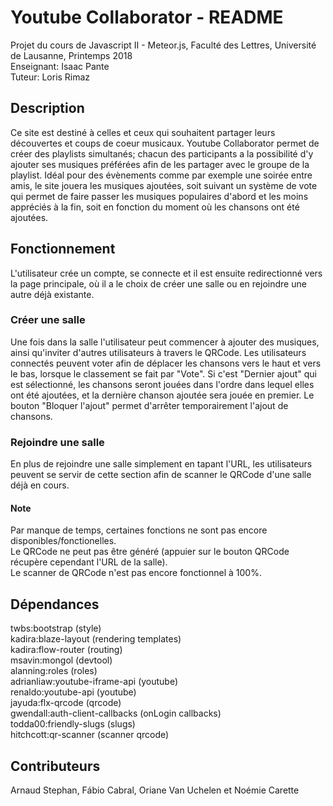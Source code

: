 # Youtube Collaborator - README
Projet du cours de Javascript II - Meteor.js, Faculté des Lettres, Université de Lausanne, Printemps 2018<br>
Enseignant: Isaac Pante<br>
Tuteur: Loris Rimaz<br>

## Description
Ce site est destiné à celles et ceux qui souhaitent partager leurs découvertes et coups de coeur musicaux. 
Youtube Collaborator permet de créer des playlists simultanés; chacun des participants a la possibilité d'y ajouter ses
musiques préférées afin de les partager avec le groupe de la playlist. Idéal pour des évènements comme par exemple une soirée entre amis, le site jouera les musiques ajoutées, soit suivant un système de vote qui permet de faire passer les musiques populaires d'abord et les moins appréciés à la fin, soit en fonction du moment où les chansons ont été ajoutées.

## Fonctionnement
L'utilisateur crée un compte, se connecte et il est ensuite redirectionné vers la page principale, où il a le choix de créer une salle ou en rejoindre une autre déjà existante.<br>
### Créer une salle
Une fois dans la salle l'utilisateur peut commencer à ajouter des musiques, ainsi qu'inviter d'autres utilisateurs à travers le QRCode. Les utilisateurs connectés peuvent voter afin de déplacer les chansons vers le haut et vers le bas, lorsque le classement se fait par "Vote". Si c'est "Dernier ajout" qui est sélectionné, les chansons seront jouées dans l'ordre dans lequel elles ont été ajoutées, et la dernière chanson ajoutée sera jouée en premier. Le bouton "Bloquer l'ajout" permet d'arrêter temporairement l'ajout de chansons.

### Rejoindre une salle
En plus de rejoindre une salle simplement en tapant l'URL, les utilisateurs peuvent se servir de cette section afin de scanner le QRCode d'une salle déjà en cours.

#### Note
Par manque de temps, certaines fonctions ne sont pas encore disponibles/fonctionelles.<br>
Le QRCode ne peut pas être généré (appuier sur le bouton QRCode récupère cependant l'URL de la salle).<br>
Le scanner de QRCode n'est pas encore fonctionnel à 100%.<br>


## Dépendances 
twbs:bootstrap (style) <br>
kadira:blaze-layout (rendering templates)<br>
kadira:flow-router (routing)<br>
msavin:mongol (devtool)<br>
alanning:roles (roles)<br>
adrianliaw:youtube-iframe-api (youtube)<br>
renaldo:youtube-api (youtube)<br>
jayuda:flx-qrcode (qrcode)<br>
gwendall:auth-client-callbacks (onLogin callbacks)<br>
todda00:friendly-slugs (slugs)<br>
hitchcott:qr-scanner (scanner qrcode)<br>


## Contributeurs
Arnaud Stephan, Fábio Cabral, Oriane Van Uchelen et Noémie Carette
